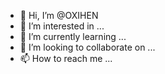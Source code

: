 - 👋 Hi, I’m @OXIHEN
- 👀 I’m interested in ...
- 🌱 I’m currently learning ...
- 💞️ I’m looking to collaborate on ...
- 📫 How to reach me ...

<!---
OXIHEN/OXIHEN is a ✨ special ✨ repository because its `README.md` (this file) appears on your GitHub profile.
You can click the Preview link to take a look at your changes.
--->

